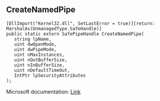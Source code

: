 ## CreateNamedPipe

```
[DllImport("Kernel32.dll", SetLastError = true)][return: MarshalAs(UnmanagedType.SafeHandle)]
public static extern SafePipeHandle CreateNamedPipe(
   string lpName,
   uint dwOpenMode,
   uint dwPipeMode,
   uint nMaxInstances,
   uint nOutBufferSize,
   uint nInBufferSize,
   uint nDefaultTimeOut,
   IntPtr lpSecurityAttributes
);
```

Microsoft documentation: [Link](https://docs.microsoft.com/en-us/windows/win32/api/namedpipeapi/nf-namedpipeapi-createnamedpipew)
